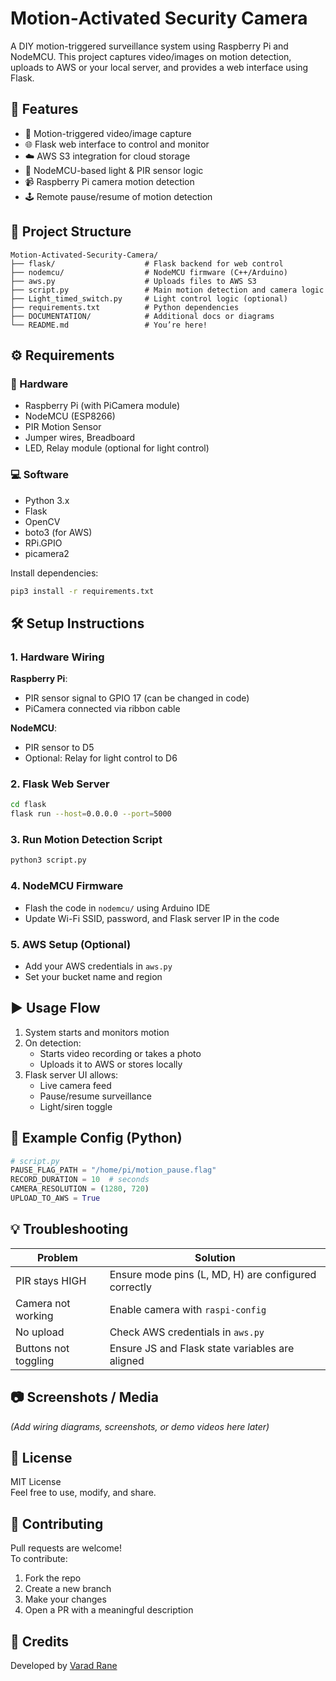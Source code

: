 # Motion‑Activated Security Camera

A DIY motion-triggered surveillance system using Raspberry Pi and NodeMCU. This project captures video/images on motion detection, uploads to AWS or your local server, and provides a web interface using Flask.


## 🚀 Features
- 🎥 Motion-triggered video/image capture
- 🌐 Flask web interface to control and monitor
- ☁️ AWS S3 integration for cloud storage 
- 🔌 NodeMCU-based light & PIR sensor logic
- 📹 Raspberry Pi camera motion detection
- 🕹️ Remote pause/resume of motion detection

## 📁 Project Structure
```
Motion-Activated-Security-Camera/
├── flask/                    # Flask backend for web control
├── nodemcu/                  # NodeMCU firmware (C++/Arduino)
├── aws.py                    # Uploads files to AWS S3
├── script.py                 # Main motion detection and camera logic
├── Light_timed_switch.py     # Light control logic (optional)
├── requirements.txt          # Python dependencies
├── DOCUMENTATION/            # Additional docs or diagrams
└── README.md                 # You’re here!
```

## ⚙️ Requirements

### 🔧 Hardware
- Raspberry Pi (with PiCamera module)
- NodeMCU (ESP8266)
- PIR Motion Sensor
- Jumper wires, Breadboard
- LED, Relay module (optional for light control)

### 💻 Software
- Python 3.x
- Flask
- OpenCV
- boto3 (for AWS)
- RPi.GPIO
- picamera2

Install dependencies:
```bash
pip3 install -r requirements.txt
```

## 🛠️ Setup Instructions

### 1. Hardware Wiring

**Raspberry Pi**:
- PIR sensor signal to GPIO 17 (can be changed in code)
- PiCamera connected via ribbon cable

**NodeMCU**:
- PIR sensor to D5
- Optional: Relay for light control to D6

### 2. Flask Web Server
```bash
cd flask
flask run --host=0.0.0.0 --port=5000
```

### 3. Run Motion Detection Script
```bash
python3 script.py
```

### 4. NodeMCU Firmware
- Flash the code in `nodemcu/` using Arduino IDE
- Update Wi-Fi SSID, password, and Flask server IP in the code

### 5. AWS Setup (Optional)
- Add your AWS credentials in `aws.py`
- Set your bucket name and region

## ▶️ Usage Flow

1. System starts and monitors motion  
2. On detection:
   - Starts video recording or takes a photo
   - Uploads it to AWS or stores locally  
3. Flask server UI allows:
   - Live camera feed  
   - Pause/resume surveillance  
   - Light/siren toggle  

## 🧪 Example Config (Python)
```python
# script.py
PAUSE_FLAG_PATH = "/home/pi/motion_pause.flag"
RECORD_DURATION = 10  # seconds
CAMERA_RESOLUTION = (1280, 720)
UPLOAD_TO_AWS = True
```

## 💡 Troubleshooting

| Problem              | Solution                                                |
|----------------------|---------------------------------------------------------|
| PIR stays HIGH       | Ensure mode pins (L, MD, H) are configured correctly    |
| Camera not working   | Enable camera with `raspi-config`                       |
| No upload            | Check AWS credentials in `aws.py`                       |
| Buttons not toggling | Ensure JS and Flask state variables are aligned         |

## 📷 Screenshots / Media
*(Add wiring diagrams, screenshots, or demo videos here later)*

## 📜 License
MIT License  
Feel free to use, modify, and share.

## 🤝 Contributing

Pull requests are welcome!  
To contribute:

1. Fork the repo  
2. Create a new branch  
3. Make your changes  
4. Open a PR with a meaningful description

## 🙌 Credits
Developed by [Varad Rane](https://github.com/VaradRane12)
